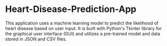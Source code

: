 # Heart-Disease-Prediction-App
This application uses a machine learning model to predict the likelihood of heart disease based on user input. It is built with Python's Tkinter library for the graphical user interface (GUI) and utilizes a pre-trained model and data stored in JSON and CSV files.

